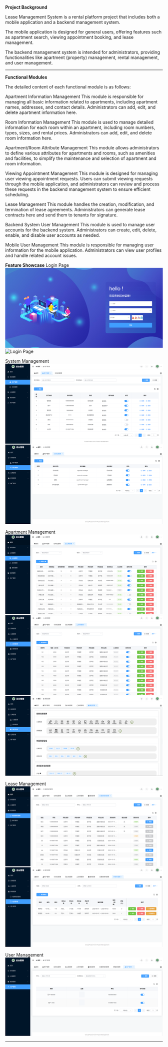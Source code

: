 **Project Background**

Lease Management System  is a rental platform project that includes both a mobile application and a backend management system.

The mobile application is designed for general users, offering features such as apartment search, viewing appointment booking, and lease management.

The backend management system is intended for administrators, providing functionalities like apartment (property) management, rental management, and user management.

----------------------------------------------------------------------------------------------------
**Functional Modules**

The detailed content of each functional module is as follows:

Apartment Information Management
This module is responsible for managing all basic information related to apartments, including apartment names, addresses, and contact details. Administrators can add, edit, and delete apartment information here.

Room Information Management
This module is used to manage detailed information for each room within an apartment, including room numbers, types, sizes, and rental prices. Administrators can add, edit, and delete room information here.

Apartment/Room Attribute Management
This module allows administrators to define various attributes for apartments and rooms, such as amenities and facilities, to simplify the maintenance and selection of apartment and room information.

Viewing Appointment Management
This module is designed for managing user viewing appointment requests. Users can submit viewing requests through the mobile application, and administrators can review and process these requests in the backend management system to ensure efficient scheduling.

Lease Management
This module handles the creation, modification, and termination of lease agreements. Administrators can generate lease contracts here and send them to tenants for signature.

Backend System User Management
This module is used to manage user accounts for the backend system. Administrators can create, edit, delete, enable, and disable user accounts as needed.

Mobile User Management
This module is responsible for managing user information for the mobile application. Administrators can view user profiles and handle related account issues.

**Feature Showcase**
Login Page
![Login Page](image/登录.png)
![Login Page](image/登录2.png)

System Management
![Login Page](image/用户管理.png)
![Login Page](image/岗位.png)

Apartment Management
![Login Page](image/公寓管理.png)
![Login Page](image/房间管理.png)
![Login Page](image/属性管理.png)

Lease Management
![Login Page](image/看房预约管理.png)
![Login Page](image/租约管理.png)

User Management
![Login Page](image/用户管理2.png)

-------------------------------------------------------------------




